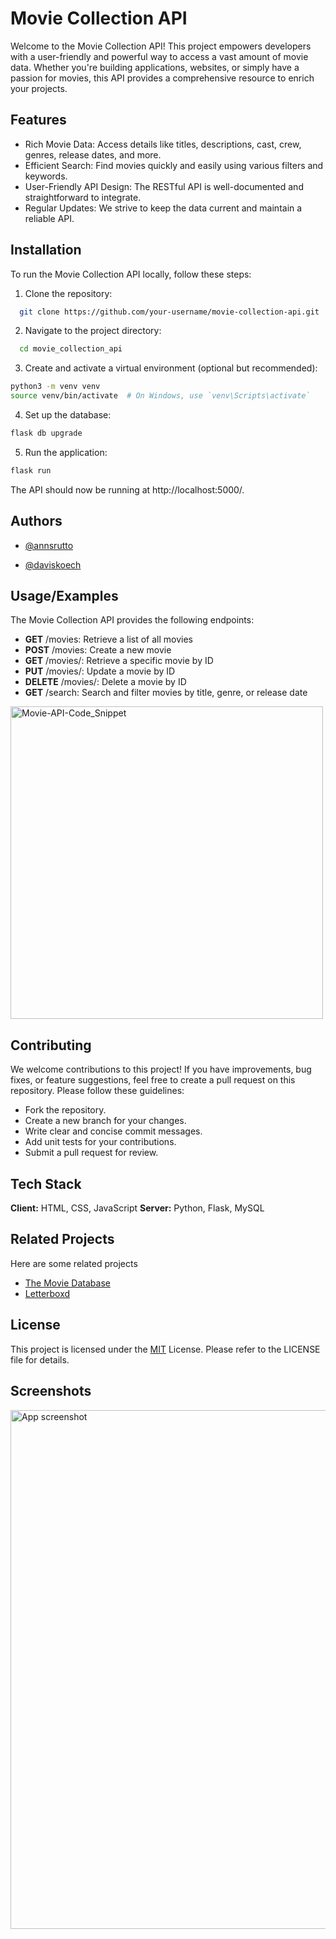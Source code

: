 
# Movie Collection API

Welcome to the Movie Collection API! This project empowers developers with a user-friendly and powerful way to access a vast amount of movie data. Whether you're building applications, websites, or simply have a passion for movies, this API provides a comprehensive resource to enrich your projects.


## Features

- Rich Movie Data: Access details like titles, descriptions, cast, crew, genres, release dates, and more.
- Efficient Search: Find movies quickly and easily using various filters and keywords.
- User-Friendly API Design: The RESTful API is well-documented and straightforward to integrate.
- Regular Updates: We strive to keep the data current and maintain a reliable API.


## Installation

To run the Movie Collection API locally, follow these steps:

1. Clone the repository:
```bash
  git clone https://github.com/your-username/movie-collection-api.git
```

2. Navigate to the project directory:
```bash
  cd movie_collection_api
```

3. Create and activate a virtual environment (optional but recommended):
```bash
python3 -m venv venv
source venv/bin/activate  # On Windows, use `venv\Scripts\activate`
```

4. Set up the database:
```bash
flask db upgrade
```

5. Run the application:
```bash
flask run
```

The API should now be running at http://localhost:5000/.


## Authors

- [@annsrutto](https://www.linkedin.com/in/anns-rutto-22397b217)


- [@daviskoech](https://www.linkedin.com/in/davis-koech-22145a131)


## Usage/Examples

The Movie Collection API provides the following endpoints:

- **GET** /movies: Retrieve a list of all movies
- **POST** /movies: Create a new movie
- **GET** /movies/<id>: Retrieve a specific movie by ID
- **PUT** /movies/<id>: Update a movie by ID
- **DELETE** /movies/<id>: Delete a movie by ID
- **GET** /search: Search and filter movies by title, genre, or release date


<img width="500" alt="Movie-API-Code_Snippet" src="https://github.com/Annsrutto/movie_collection_API/assets/135266679/6b0efda4-73ca-41b1-96b2-d483f7c027be">



## Contributing

We welcome contributions to this project! If you have improvements, bug fixes, or feature suggestions, feel free to create a pull request on this repository. Please follow these guidelines:

- Fork the repository.
- Create a new branch for your changes.
- Write clear and concise commit messages.
- Add unit tests for your contributions.
- Submit a pull request for review.

## Tech Stack

**Client:** HTML, CSS, JavaScript
**Server:** Python, Flask, MySQL

## Related Projects

Here are some related projects

- [The Movie Database](https://www.themoviedb.org/)
- [ Letterboxd ](https://letterboxd.com/)


## License

This project is licensed under the [MIT](https://choosealicense.com/licenses/mit/)
License. Please refer to the LICENSE file for details.


## Screenshots

<img width="830" alt="App screenshot" src="https://github.com/Annsrutto/movie_collection_API/assets/135266679/393ca09d-67ff-489b-a724-f307aa444d91">
